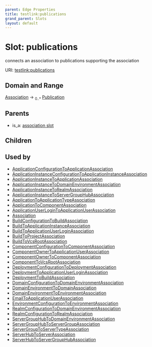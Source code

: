 ```yaml
---
parent: Edge Properties
title: testlink:publications
grand_parent: Slots
layout: default
---
```


# Slot: publications


connects an association to publications supporting the association

URI: [testlink:publications](https://w3id.org/testlink/vocab/publications)

## Domain and Range

[Association](Association.md) ->  <sub>0..*</sub> [Publication](Publication.md)

## Parents

 *  is_a: [association slot](association_slot.md)

## Children


## Used by

 * [ApplicationConfigurationToApplicationAssociation](ApplicationConfigurationToApplicationAssociation.md)
 * [ApplicationInstanceConfigurationToApplicationInstanceAssociation](ApplicationInstanceConfigurationToApplicationInstanceAssociation.md)
 * [ApplicationInstanceToApplicationAssociation](ApplicationInstanceToApplicationAssociation.md)
 * [ApplicationInstanceToDomainEnvironmentAssociation](ApplicationInstanceToDomainEnvironmentAssociation.md)
 * [ApplicationInstanceToRealmAssociation](ApplicationInstanceToRealmAssociation.md)
 * [ApplicationInstanceToServerGroupHubAssociation](ApplicationInstanceToServerGroupHubAssociation.md)
 * [ApplicationToApplicationTypeAssociation](ApplicationToApplicationTypeAssociation.md)
 * [ApplicationToComponentAssociation](ApplicationToComponentAssociation.md)
 * [ApplicationUserLoginToApplicationUserAssociation](ApplicationUserLoginToApplicationUserAssociation.md)
 * [Association](Association.md)
 * [BuildConfigurationToBuildAssociation](BuildConfigurationToBuildAssociation.md)
 * [BuildToApplicationInstanceAssociation](BuildToApplicationInstanceAssociation.md)
 * [BuildToApplicationUserLoginAssociation](BuildToApplicationUserLoginAssociation.md)
 * [BuildToProjectAssociation](BuildToProjectAssociation.md)
 * [BuildToVcsRootAssociation](BuildToVcsRootAssociation.md)
 * [ComponentConfigurationToComponentAssociation](ComponentConfigurationToComponentAssociation.md)
 * [ComponentOwnerToApplicationUserAssociation](ComponentOwnerToApplicationUserAssociation.md)
 * [ComponentOwnerToComponentAssociation](ComponentOwnerToComponentAssociation.md)
 * [ComponentToVcsRootAssociation](ComponentToVcsRootAssociation.md)
 * [DeploymentConfigurationToDeploymentAssociation](DeploymentConfigurationToDeploymentAssociation.md)
 * [DeploymentToApplicationUserLoginAssociation](DeploymentToApplicationUserLoginAssociation.md)
 * [DeploymentToBuildAssociation](DeploymentToBuildAssociation.md)
 * [DomainConfigurationToDomainEnvironmentAssociation](DomainConfigurationToDomainEnvironmentAssociation.md)
 * [DomainEnvironmentToDomainAssociation](DomainEnvironmentToDomainAssociation.md)
 * [DomainEnvironmentToEnvironmentAssociation](DomainEnvironmentToEnvironmentAssociation.md)
 * [EmailToApplicationUserAssociation](EmailToApplicationUserAssociation.md)
 * [EnvironmentConfigurationToEnvironmentAssociation](EnvironmentConfigurationToEnvironmentAssociation.md)
 * [RealmConfigurationToDomainEnvironmentAssociation](RealmConfigurationToDomainEnvironmentAssociation.md)
 * [RealmConfigurationToRealmAssociation](RealmConfigurationToRealmAssociation.md)
 * [ServerGroupHubToDomainEnvironmentAssociation](ServerGroupHubToDomainEnvironmentAssociation.md)
 * [ServerGroupHubToServerGroupAssociation](ServerGroupHubToServerGroupAssociation.md)
 * [ServerGroupToServerTypeAssociation](ServerGroupToServerTypeAssociation.md)
 * [ServerHubToServerAssociation](ServerHubToServerAssociation.md)
 * [ServerHubToServerGroupHubAssociation](ServerHubToServerGroupHubAssociation.md)
